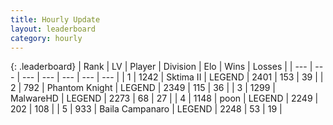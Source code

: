```yaml
---
title: Hourly Update
layout: leaderboard
category: hourly
---
```


{: .leaderboard}
| Rank | LV | Player | Division | Elo | Wins | Losses |
| --- | --- | --- | --- | --- | --- | --- |
| <span data-change="0">1</span> | 1242 | <span title="ID: 402846">Sktima II</span> | LEGEND | <span data-change="0">2401</span> | <span data-change="0">153</span> | <span data-change="0">39</span> |
| <span data-change="0">2</span> | 792 | <span title="ID: 742939">Phantom Knight</span> | LEGEND | <span data-change="0">2349</span> | <span data-change="0">115</span> | <span data-change="0">36</span> |
| <span data-change="0">3</span> | 1299 | <span title="ID: 261794">MalwareHD</span> | LEGEND | <span data-change="0">2273</span> | <span data-change="0">68</span> | <span data-change="0">27</span> |
| <span data-change="0">4</span> | 1148 | <span title="ID: 540690">poon</span> | LEGEND | <span data-change="0">2249</span> | <span data-change="0">202</span> | <span data-change="0">108</span> |
| <span data-change="1">5</span> | 933 | <span title="ID: 66144">Baila Campanaro</span> | LEGEND | <span data-change="0">2248</span> | <span data-change="0">53</span> | <span data-change="0">19</span> |